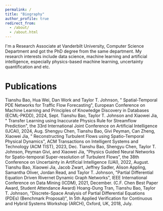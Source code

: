 ```yaml
---
permalink: /
title: "Biography"
author_profile: true
redirect_from: 
  - /about/
  - /about.html
---
```

I'm a Research Associate at Vanderbilt University, Computer Science Department and got the PhD degree from the same department. My research interests include data science, machine learning and artificial intelligence, especially physics-based machine learning, uncertainty quantification and etc.


Publications
======

Tianshu Bao, Hua Wei, Dan Work and Taylor T. Johnson, " Spatial-Temporal PDE Networks for Traffic Flow Forecasting", European Conference on Machine Learning and Principles of Knowledge Discovery in Databases (ECML-PKDD), 2024, Sept.
Tianshu Bao, Taylor T. Johnson and Xiaowei Jia, " Transfer Learning using Inaccurate Physics Rule for Streamflow Prediction", the 33rd International Joint Conference on Artificial Intelligence (IJCAI), 2024, Aug.
Shengyu Chen, Tianshu Bao, Givi Peyman, Can Zheng, Xiaowei Jia, " Reconstructing Turbulent Flows using Spatio-Temporal Physical Dynamics", ACM Transactions on Intelligent Systems and Technology (ACM TIST), 2023, Dec.
Tianshu Bao, Shengyu Chen, Taylor T. Johnson, Peyman Givi, and Xiaowei Jia, "Physics Guided Neural Networks for Spatio-temporal Super-resolution of Turbulent Flows", the 38th Conference on Uncertainty in Artificial Intelligence (UAI), 2022, August.
Tianshu Bao, Xiaowei Jia, Jacob Zwart, Jeffrey Sadler, Alison Appling, Samantha Oliver, Jordan Read, and Taylor T. Johnson, "Partial Differential Equation Driven Rivernet Dynamic Graph Networks", IEEE International Conference on Data Mining (ICDM), 2021, December. (C.F. Chen Best Paper Award, Student Attendance Award)
Hoang-Dung Tran, Tianshu Bao, Taylor T. Johnson, "Discrete-Space Analysis of Partial Differential Equations (PDEs) (Benchmark Proposal)", In 5th Applied Verification for Continuous and Hybrid Systems Workshop (ARCH), Oxford, UK, 2018, July.




